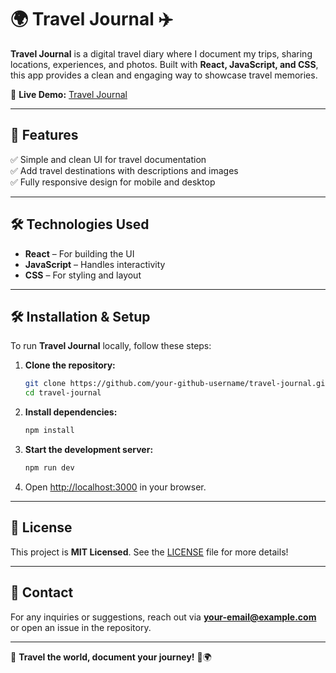 # 🌍 Travel Journal ✈️  

**Travel Journal** is a digital travel diary where I document my trips, sharing locations, experiences, and photos. Built with **React, JavaScript, and CSS**, this app provides a clean and engaging way to showcase travel memories.  

🔗 **Live Demo:** [Travel Journal](https://rafiframadhana.github.io/travel-journal/)  

---

## 🚀 Features  

✅ Simple and clean UI for travel documentation  
✅ Add travel destinations with descriptions and images  
✅ Fully responsive design for mobile and desktop  

---

## 🛠️ Technologies Used  

- **React** – For building the UI  
- **JavaScript** – Handles interactivity  
- **CSS** – For styling and layout  

---

## 🛠️ Installation & Setup  

To run **Travel Journal** locally, follow these steps:  

1. **Clone the repository:**  
   ```bash
   git clone https://github.com/your-github-username/travel-journal.git
   cd travel-journal
   ```

2. **Install dependencies:**  
   ```bash
   npm install
   ```

3. **Start the development server:**  
   ```bash
   npm run dev
   ```

4. Open [http://localhost:3000](http://localhost:3000) in your browser.  

---


## 📜 License  
This project is **MIT Licensed**. See the [LICENSE](LICENSE) file for more details!

---


## 📩 Contact  
For any inquiries or suggestions, reach out via **your-email@example.com** or open an issue in the repository.  

---

📍 **Travel the world, document your journey!** 🚀🌍  
